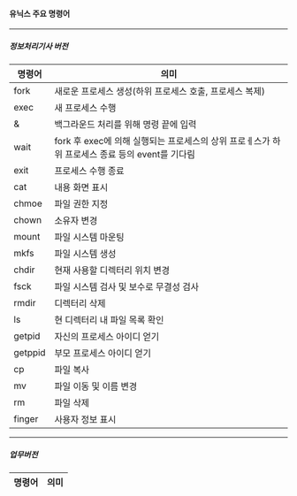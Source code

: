 #### 유닉스 주요 명령어

---

##### 정보처리기사 버전

명령어 | 의미
--- | ---
fork | 새로운 프로세스 생성(하위 프로세스 호출, 프로세스 복제)
exec | 새 프로세스 수행
& | 백그라운드 처리를 위해 명령 끝에 입력
wait | fork 후 exec에 의해 실행되는 프로세스의 상위 프로ㅔ스가 하위 프로세스 종료 등의 event를 기다림
exit | 프로세스 수행 종료
cat | 내용 화면 표시
chmoe | 파일 권한 지정
chown | 소유자 변경
mount | 파일 시스템 마운팅
mkfs | 파일 시스템 생성
chdir | 현재 사용할 디렉터리 위치 변경
fsck | 파일 시스템 검사 및 보수로 무결성 검사
rmdir | 디렉터리 삭제
ls | 현 디렉터리 내 파일 목록 확인
getpid | 자신의 프로세스 아이디 얻기
getppid | 부모 프로세스 아이디 얻기
cp | 파일 복사
mv | 파일 이동 및 이름 변경
rm | 파일 삭제
finger | 사용자 정보 표시


---


##### 업무버전


명령어 | 의미
--- | ---
